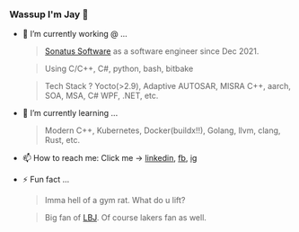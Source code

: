 ### Wassup I'm Jay 🐒

- 🔭 I’m currently working @ ...
  >[Sonatus Software](http://www.sonatus.com) as a software engineer since Dec 2021.

  >Using C/C++, C#, python, bash, bitbake

  >Tech Stack ? Yocto(>2.9), Adaptive AUTOSAR, MISRA C++, aarch, SOA, MSA, C# WPF, .NET, etc.

- 🌱 I’m currently learning ...
  >Modern C++, Kubernetes, Docker(buildx!!), Golang, llvm, clang, Rust, etc.

- 📫 How to reach me: Click me -> [linkedin](https://linkedin.com/in/jayjayleekr), [fb](https://facebook.com/jayjaykr), [ig](https://instagram.com/jaylee.kr)

- ⚡ Fun fact ...
  > Imma hell of a gym rat. What do u lift?
  
  > Big fan of [LBJ](https://en.wikipedia.org/wiki/LeBron_James). Of course lakers fan as well.
  

<!--
**jayleekr/jayleekr** is a ✨ _special_ ✨ repository because its `README.md` (this file) appears on your GitHub profile.

Here are some ideas to get you started:

- 🔭 I’m currently working on ...
- 🌱 I’m currently learning ...
- 👯 I’m looking to collaborate on ...
- 🤔 I’m looking for help with ...
- 💬 Ask me about ...
- 📫 How to reach me: ...
- 😄 Pronouns: ...
- ⚡ Fun fact: ...
-->
